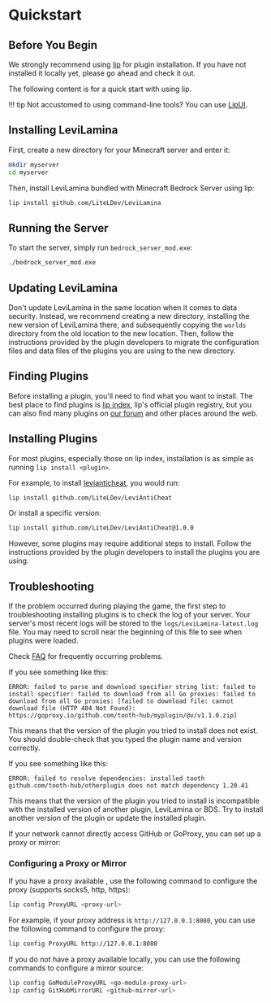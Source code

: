 # Quickstart

## Before You Begin

We strongly recommend using [lip](https://docs.lippkg.com/install/) for plugin installation. If you have not installed it locally yet, please go ahead and check it out.

The following content is for a quick start with using lip.

!!! tip
    Not accustomed to using command-line tools? You can use [LipUI](https://github.com/lippkg/LipUI).

## Installing LeviLamina

First, create a new directory for your Minecraft server and enter it:

```sh
mkdir myserver
cd myserver
```

Then, install LeviLamina bundled with Minecraft Bedrock Server using lip:

```sh
lip install github.com/LiteLDev/LeviLamina
```

## Running the Server

To start the server, simply run `bedrock_server_mod.exe`:

```sh
./bedrock_server_mod.exe
```

## Updating LeviLamina

Don't update LeviLamina in the same location when it comes to data security. Instead, we recommend creating a new directory, installing the new version of LeviLamina there, and subsequently copying the `worlds` directory from the old location to the new location. Then, follow the instructions provided by the plugin developers to migrate the configuration files and data files of the plugins you are using to the new directory.

## Finding Plugins

Before installing a plugin, you'll need to find what you want to install. The best place to find plugins is [lip index](https://www.lippkg.com), lip's official plugin registry, but you can also find many plugins on [our forum](https://bbs.liteldev.com/) and other places around the web.

## Installing Plugins

For most plugins, especially those on lip index, installation is as simple as running `lip install <plugin>`.

For example, to install [levianticheat](https://github.com/LiteLDev/LeviAntiCheat), you would run:

```sh
lip install github.com/LiteLDev/LeviAntiCheat
```

Or install a specific version:

```sh
lip install github.com/LiteLDev/LeviAntiCheat@1.0.0
```

However, some plugins may require additional steps to install. Follow the instructions provided by the plugin developers to install the plugins you are using.

## Troubleshooting

If the problem occurred during playing the game, the first step to troubleshooting installing plugins is to check the log of your server. Your server's most recent logs will be stored to the `logs/LeviLamina-latest.log` file. You may need to scroll near the beginning of this file to see when plugins were loaded.

Check [FAQ](faq.md) for frequently occurring problems.

If you see something like this:

```plaintext
ERROR: failed to parse and download specifier string list: failed to install specifier: failed to download from all Go proxies: failed to download from all Go proxies: [failed to download file: cannot download file (HTTP 404 Not Found): https://goproxy.io/github.com/tooth-hub/myplugin/@v/v1.1.0.zip]
```

This means that the version of the plugin you tried to install does not exist. You should double-check that you typed the plugin name and version correctly.

If you see something like this:

```plaintext
ERROR: failed to resolve dependencies: installed tooth github.com/tooth-hub/otherplugin does not match dependency 1.20.41
```

This means that the version of the plugin you tried to install is incompatible with the installed version of another plugin, LeviLamina or BDS. Try to install another version of the plugin or update the installed plugin.

If your network cannot directly access GitHub or GoProxy, you can set up a proxy or mirror:

### Configuring a Proxy or Mirror

If you have a proxy available , use the following command to configure the proxy (supports socks5, http, https):

```sh
lip config ProxyURL <proxy-url>
```

For example, if your proxy address is `http://127.0.0.1:8080`, you can use the following command to configure the proxy:

```sh
lip config ProxyURL http://127.0.0.1:8080
```

If you do not have a proxy available locally, you can use the following commands to configure a mirror source:

```sh
lip config GoModuleProxyURL <go-module-proxy-url>
lip config GitHubMirrorURL <github-mirror-url>
```
